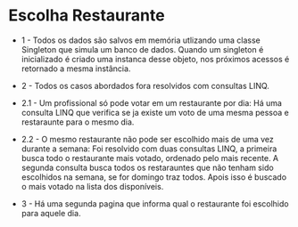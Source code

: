 # Escolha Restaurante

- 1 - Todos os dados são salvos em memória utlizando uma classe Singleton que simula um banco de dados. Quando um singleton é inicializado é criado uma instanca desse objeto, nos próximos acessos é retornado a mesma instância.

- 2 - Todos os casos abordados fora resolvidos com consultas LINQ.

- 2.1 - Um profissional só pode votar em um restaurante por dia: Há uma consulta LINQ que verifica se ja existe um voto de uma mesma pessoa e restaraunte para o mesmo dia.
 
- 2.2 - O mesmo restaurante não pode ser escolhido mais de uma vez durante a semana: Foi resolvido com duas consultas LINQ, a primeira  busca todo o restaurante mais votado, ordenado pelo mais recente. A segunda consulta busca todos os restarauntes que não tenham sido escolhidos na semana, se for domingo traz todos. Apois isso é buscado o mais votado na lista dos disponíveis.

- 3 -  Há uma segunda pagina que informa qual o restaurante foi escolhido para aquele dia.
